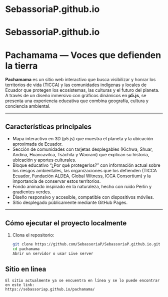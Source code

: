 # SebassoriaP.github.io
# SebassoriaP.github.io

# Pachamama — Voces que defienden la tierra

**Pachamama** es un sitio web interactivo que busca visibilizar y honrar los territorios de vida (TICCA) y las comunidades indígenas y locales de Ecuador que protegen los ecosistemas, las culturas y el futuro del planeta.  
A través de un diseño inmersivo con gráficos dinámicos en **p5.js**, se presenta una experiencia educativa que combina geografía, cultura y conciencia ambiental.

---

## Características principales

- Mapa interactivo en 3D (p5.js) que muestra el planeta y la ubicación aproximada de Ecuador.  
- Sección de comunidades con tarjetas desplegables (Kichwa, Shuar, Andina, Huancavilca, Tsáchila y Waorani) que explican su historia, ubicación y aportes culturales.  
- Bloque educativo “¿Por qué protegerlos?” con información actual sobre los riesgos ambientales, las organizaciones que los defienden (TICCA Ecuador, Fundación ALDEA, Global Witness, ICCA Consortium) y la importancia de conservar estos territorios.  
- Fondo animado inspirado en la naturaleza, hecho con ruido Perlin y gradientes verdes.  
- Diseño responsivo y accesible, compatible con dispositivos móviles.  
- Sitio desplegado públicamente mediante GitHub Pages.

---

## Cómo ejecutar el proyecto localmente

1. Clona el repositorio:
   ```bash
   git clone https://github.com/SebassoriaP/SebassoriaP.github.io.git
   cd pachamama
   Abrir un servidor o usar Live server

## Sitio en linea

    El sitio actualmente ya se encuentra en línea y se lo puede encontrar en este link:
    https://sebassoriap.github.io/pachamama/
